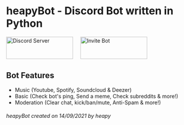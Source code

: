 # heapyBot - Discord Bot written in Python

<a href="https://dsc.gg/heapybot" target="_blank"><img src="https://i.imgur.com/D9oIoeC.png" alt="Discord Server" width="180" height="60"></a> &nbsp; &nbsp; <a href="https://discord.com/api/oauth2/authorize?client_id=887384789483679744&permissions=8&scope=bot" target="_blank"><img src="https://i.imgur.com/dbg8rCS.png" alt="Invite Bot" width="180" height="60"></a>  
  
## Bot Features  
 - Music (Youtube, Spotify, Soundcloud & Deezer)  
 - Basic (Check bot's ping, Send a meme, Check subreddits & more!)  
 - Moderation (Clear chat, kick/ban/mute, Anti-Spam & more!)

###### *heapyBot created on 14/09/2021 by heapy*
